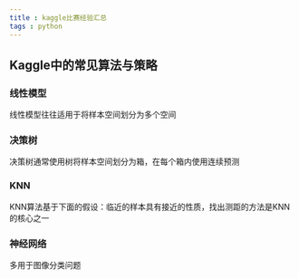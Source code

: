 ```yaml
---
title : kaggle比赛经验汇总
tags : python
---
```

## **Kaggle中的常见算法与策略**
### **线性模型**
线性模型往往适用于将样本空间划分为多个空间
### **决策树**
决策树通常使用树将样本空间划分为箱，在每个箱内使用连续预测
### **KNN**
KNN算法基于下面的假设：临近的样本具有接近的性质，找出测距的方法是KNN的核心之一
### **神经网络**
多用于图像分类问题